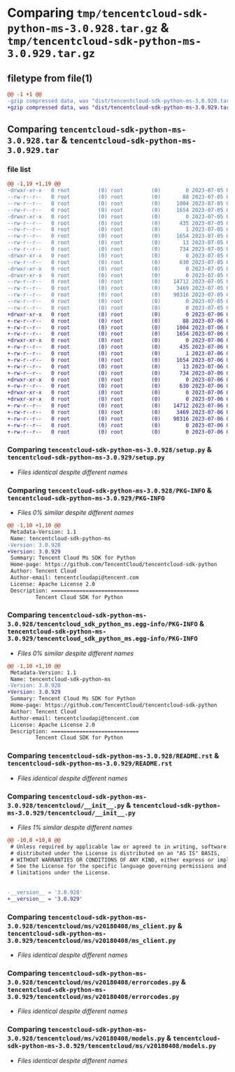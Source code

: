 # Comparing `tmp/tencentcloud-sdk-python-ms-3.0.928.tar.gz` & `tmp/tencentcloud-sdk-python-ms-3.0.929.tar.gz`

## filetype from file(1)

```diff
@@ -1 +1 @@
-gzip compressed data, was "dist/tencentcloud-sdk-python-ms-3.0.928.tar", last modified: Wed Jul  5 00:30:08 2023, max compression
+gzip compressed data, was "dist/tencentcloud-sdk-python-ms-3.0.929.tar", last modified: Thu Jul  6 00:30:47 2023, max compression
```

## Comparing `tencentcloud-sdk-python-ms-3.0.928.tar` & `tencentcloud-sdk-python-ms-3.0.929.tar`

### file list

```diff
@@ -1,19 +1,19 @@
-drwxr-xr-x   0 root         (0) root         (0)        0 2023-07-05 00:30:08.000000 tencentcloud-sdk-python-ms-3.0.928/
--rw-r--r--   0 root         (0) root         (0)       88 2023-07-05 00:30:08.000000 tencentcloud-sdk-python-ms-3.0.928/setup.cfg
--rw-r--r--   0 root         (0) root         (0)     1004 2023-07-05 00:30:08.000000 tencentcloud-sdk-python-ms-3.0.928/setup.py
--rw-r--r--   0 root         (0) root         (0)     1654 2023-07-05 00:30:08.000000 tencentcloud-sdk-python-ms-3.0.928/PKG-INFO
-drwxr-xr-x   0 root         (0) root         (0)        0 2023-07-05 00:30:08.000000 tencentcloud-sdk-python-ms-3.0.928/tencentcloud_sdk_python_ms.egg-info/
--rw-r--r--   0 root         (0) root         (0)      435 2023-07-05 00:30:08.000000 tencentcloud-sdk-python-ms-3.0.928/tencentcloud_sdk_python_ms.egg-info/SOURCES.txt
--rw-r--r--   0 root         (0) root         (0)        1 2023-07-05 00:30:08.000000 tencentcloud-sdk-python-ms-3.0.928/tencentcloud_sdk_python_ms.egg-info/dependency_links.txt
--rw-r--r--   0 root         (0) root         (0)     1654 2023-07-05 00:30:08.000000 tencentcloud-sdk-python-ms-3.0.928/tencentcloud_sdk_python_ms.egg-info/PKG-INFO
--rw-r--r--   0 root         (0) root         (0)       13 2023-07-05 00:30:08.000000 tencentcloud-sdk-python-ms-3.0.928/tencentcloud_sdk_python_ms.egg-info/top_level.txt
--rw-r--r--   0 root         (0) root         (0)      734 2023-07-05 00:30:08.000000 tencentcloud-sdk-python-ms-3.0.928/README.rst
-drwxr-xr-x   0 root         (0) root         (0)        0 2023-07-05 00:30:08.000000 tencentcloud-sdk-python-ms-3.0.928/tencentcloud/
--rw-r--r--   0 root         (0) root         (0)      630 2023-07-05 00:30:08.000000 tencentcloud-sdk-python-ms-3.0.928/tencentcloud/__init__.py
-drwxr-xr-x   0 root         (0) root         (0)        0 2023-07-05 00:30:08.000000 tencentcloud-sdk-python-ms-3.0.928/tencentcloud/ms/
-drwxr-xr-x   0 root         (0) root         (0)        0 2023-07-05 00:30:08.000000 tencentcloud-sdk-python-ms-3.0.928/tencentcloud/ms/v20180408/
--rw-r--r--   0 root         (0) root         (0)    14712 2023-07-05 00:30:08.000000 tencentcloud-sdk-python-ms-3.0.928/tencentcloud/ms/v20180408/ms_client.py
--rw-r--r--   0 root         (0) root         (0)     3469 2023-07-05 00:30:08.000000 tencentcloud-sdk-python-ms-3.0.928/tencentcloud/ms/v20180408/errorcodes.py
--rw-r--r--   0 root         (0) root         (0)    90316 2023-07-05 00:30:08.000000 tencentcloud-sdk-python-ms-3.0.928/tencentcloud/ms/v20180408/models.py
--rw-r--r--   0 root         (0) root         (0)        0 2023-07-05 00:30:08.000000 tencentcloud-sdk-python-ms-3.0.928/tencentcloud/ms/v20180408/__init__.py
--rw-r--r--   0 root         (0) root         (0)        0 2023-07-05 00:30:08.000000 tencentcloud-sdk-python-ms-3.0.928/tencentcloud/ms/__init__.py
+drwxr-xr-x   0 root         (0) root         (0)        0 2023-07-06 00:30:46.000000 tencentcloud-sdk-python-ms-3.0.929/
+-rw-r--r--   0 root         (0) root         (0)       88 2023-07-06 00:30:46.000000 tencentcloud-sdk-python-ms-3.0.929/setup.cfg
+-rw-r--r--   0 root         (0) root         (0)     1004 2023-07-06 00:30:46.000000 tencentcloud-sdk-python-ms-3.0.929/setup.py
+-rw-r--r--   0 root         (0) root         (0)     1654 2023-07-06 00:30:46.000000 tencentcloud-sdk-python-ms-3.0.929/PKG-INFO
+drwxr-xr-x   0 root         (0) root         (0)        0 2023-07-06 00:30:46.000000 tencentcloud-sdk-python-ms-3.0.929/tencentcloud_sdk_python_ms.egg-info/
+-rw-r--r--   0 root         (0) root         (0)      435 2023-07-06 00:30:46.000000 tencentcloud-sdk-python-ms-3.0.929/tencentcloud_sdk_python_ms.egg-info/SOURCES.txt
+-rw-r--r--   0 root         (0) root         (0)        1 2023-07-06 00:30:46.000000 tencentcloud-sdk-python-ms-3.0.929/tencentcloud_sdk_python_ms.egg-info/dependency_links.txt
+-rw-r--r--   0 root         (0) root         (0)     1654 2023-07-06 00:30:46.000000 tencentcloud-sdk-python-ms-3.0.929/tencentcloud_sdk_python_ms.egg-info/PKG-INFO
+-rw-r--r--   0 root         (0) root         (0)       13 2023-07-06 00:30:46.000000 tencentcloud-sdk-python-ms-3.0.929/tencentcloud_sdk_python_ms.egg-info/top_level.txt
+-rw-r--r--   0 root         (0) root         (0)      734 2023-07-06 00:30:46.000000 tencentcloud-sdk-python-ms-3.0.929/README.rst
+drwxr-xr-x   0 root         (0) root         (0)        0 2023-07-06 00:30:46.000000 tencentcloud-sdk-python-ms-3.0.929/tencentcloud/
+-rw-r--r--   0 root         (0) root         (0)      630 2023-07-06 00:30:46.000000 tencentcloud-sdk-python-ms-3.0.929/tencentcloud/__init__.py
+drwxr-xr-x   0 root         (0) root         (0)        0 2023-07-06 00:30:46.000000 tencentcloud-sdk-python-ms-3.0.929/tencentcloud/ms/
+drwxr-xr-x   0 root         (0) root         (0)        0 2023-07-06 00:30:46.000000 tencentcloud-sdk-python-ms-3.0.929/tencentcloud/ms/v20180408/
+-rw-r--r--   0 root         (0) root         (0)    14712 2023-07-06 00:30:46.000000 tencentcloud-sdk-python-ms-3.0.929/tencentcloud/ms/v20180408/ms_client.py
+-rw-r--r--   0 root         (0) root         (0)     3469 2023-07-06 00:30:46.000000 tencentcloud-sdk-python-ms-3.0.929/tencentcloud/ms/v20180408/errorcodes.py
+-rw-r--r--   0 root         (0) root         (0)    90316 2023-07-06 00:30:46.000000 tencentcloud-sdk-python-ms-3.0.929/tencentcloud/ms/v20180408/models.py
+-rw-r--r--   0 root         (0) root         (0)        0 2023-07-06 00:30:46.000000 tencentcloud-sdk-python-ms-3.0.929/tencentcloud/ms/v20180408/__init__.py
+-rw-r--r--   0 root         (0) root         (0)        0 2023-07-06 00:30:46.000000 tencentcloud-sdk-python-ms-3.0.929/tencentcloud/ms/__init__.py
```

### Comparing `tencentcloud-sdk-python-ms-3.0.928/setup.py` & `tencentcloud-sdk-python-ms-3.0.929/setup.py`

 * *Files identical despite different names*

### Comparing `tencentcloud-sdk-python-ms-3.0.928/PKG-INFO` & `tencentcloud-sdk-python-ms-3.0.929/PKG-INFO`

 * *Files 0% similar despite different names*

```diff
@@ -1,10 +1,10 @@
 Metadata-Version: 1.1
 Name: tencentcloud-sdk-python-ms
-Version: 3.0.928
+Version: 3.0.929
 Summary: Tencent Cloud Ms SDK for Python
 Home-page: https://github.com/TencentCloud/tencentcloud-sdk-python
 Author: Tencent Cloud
 Author-email: tencentcloudapi@tencent.com
 License: Apache License 2.0
 Description: ============================
         Tencent Cloud SDK for Python
```

### Comparing `tencentcloud-sdk-python-ms-3.0.928/tencentcloud_sdk_python_ms.egg-info/PKG-INFO` & `tencentcloud-sdk-python-ms-3.0.929/tencentcloud_sdk_python_ms.egg-info/PKG-INFO`

 * *Files 0% similar despite different names*

```diff
@@ -1,10 +1,10 @@
 Metadata-Version: 1.1
 Name: tencentcloud-sdk-python-ms
-Version: 3.0.928
+Version: 3.0.929
 Summary: Tencent Cloud Ms SDK for Python
 Home-page: https://github.com/TencentCloud/tencentcloud-sdk-python
 Author: Tencent Cloud
 Author-email: tencentcloudapi@tencent.com
 License: Apache License 2.0
 Description: ============================
         Tencent Cloud SDK for Python
```

### Comparing `tencentcloud-sdk-python-ms-3.0.928/README.rst` & `tencentcloud-sdk-python-ms-3.0.929/README.rst`

 * *Files identical despite different names*

### Comparing `tencentcloud-sdk-python-ms-3.0.928/tencentcloud/__init__.py` & `tencentcloud-sdk-python-ms-3.0.929/tencentcloud/__init__.py`

 * *Files 1% similar despite different names*

```diff
@@ -10,8 +10,8 @@
 # Unless required by applicable law or agreed to in writing, software
 # distributed under the License is distributed on an "AS IS" BASIS,
 # WITHOUT WARRANTIES OR CONDITIONS OF ANY KIND, either express or implied.
 # See the License for the specific language governing permissions and
 # limitations under the License.
 
 
-__version__ = '3.0.928'
+__version__ = '3.0.929'
```

### Comparing `tencentcloud-sdk-python-ms-3.0.928/tencentcloud/ms/v20180408/ms_client.py` & `tencentcloud-sdk-python-ms-3.0.929/tencentcloud/ms/v20180408/ms_client.py`

 * *Files identical despite different names*

### Comparing `tencentcloud-sdk-python-ms-3.0.928/tencentcloud/ms/v20180408/errorcodes.py` & `tencentcloud-sdk-python-ms-3.0.929/tencentcloud/ms/v20180408/errorcodes.py`

 * *Files identical despite different names*

### Comparing `tencentcloud-sdk-python-ms-3.0.928/tencentcloud/ms/v20180408/models.py` & `tencentcloud-sdk-python-ms-3.0.929/tencentcloud/ms/v20180408/models.py`

 * *Files identical despite different names*

